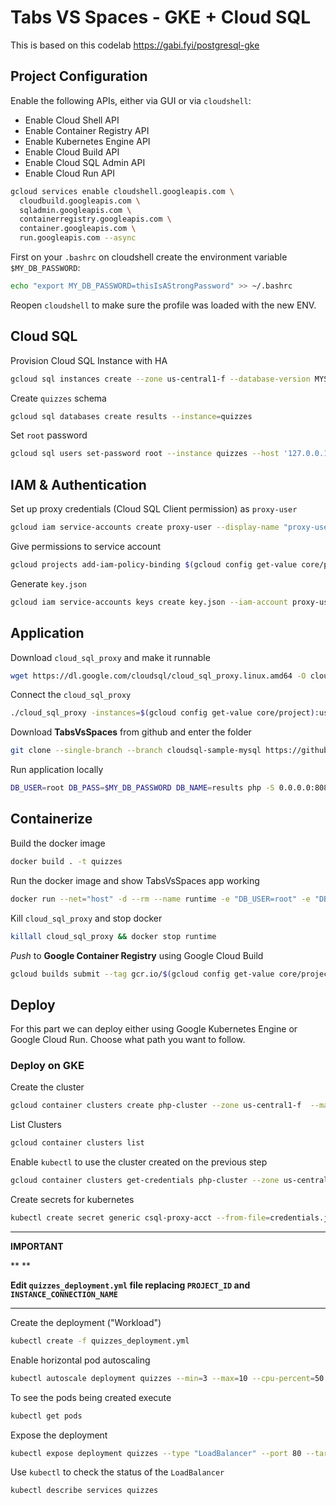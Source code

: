 # Tabs VS Spaces - GKE + Cloud SQL

This is based on this codelab <https://gabi.fyi/postgresql-gke>

## Project Configuration

Enable the following APIs, either via GUI or via `cloudshell`:

* Enable Cloud Shell API
* Enable Container Registry API
* Enable Kubernetes Engine API
* Enable Cloud Build API
* Enable Cloud SQL Admin API
* Enable Cloud Run API

```sh
gcloud services enable cloudshell.googleapis.com \
  cloudbuild.googleapis.com \
  sqladmin.googleapis.com \
  containerregistry.googleapis.com \ 
  container.googleapis.com \
  run.googleapis.com --async
```

First on your `.bashrc` on cloudshell create the environment variable `$MY_DB_PASSWORD`:

```sh
echo "export MY_DB_PASSWORD=thisIsAStrongPassword" >> ~/.bashrc
```

Reopen `cloudshell` to make sure the profile was loaded with the new ENV.

## Cloud SQL

Provision Cloud SQL Instance with HA

```sh
gcloud sql instances create --zone us-central1-f --database-version MYSQL_5_7 --tier db-n1-standard-4 --enable-bin-log --availability-type REGIONAL quizzes
```

Create `quizzes` schema

```sh
gcloud sql databases create results --instance=quizzes
```

Set `root` password

```sh
gcloud sql users set-password root --instance quizzes --host '127.0.0.1' --password $MY_DB_PASSWORD
```

## IAM & Authentication

Set up proxy credentials (Cloud SQL Client permission) as `proxy-user`

```sh
gcloud iam service-accounts create proxy-user --display-name "proxy-user"
```

Give permissions to service account

```sh
gcloud projects add-iam-policy-binding $(gcloud config get-value core/project) --member serviceAccount:proxy-user@$(gcloud config get-value core/project).iam.gserviceaccount.com --role roles/cloudsql.client
```

Generate `key.json`

```sh
gcloud iam service-accounts keys create key.json --iam-account proxy-user@$(gcloud config get-value core/project).iam.gserviceaccount.com
```

## Application

Download `cloud_sql_proxy` and make it runnable

```sh
wget https://dl.google.com/cloudsql/cloud_sql_proxy.linux.amd64 -O cloud_sql_proxy && chmod +x cloud_sql_proxy
```

Connect the `cloud_sql_proxy`

```sh
./cloud_sql_proxy -instances=$(gcloud config get-value core/project):us-central1:quizzes=tcp:3306 -credential_file=key.json &
```

Download **TabsVsSpaces** from github and enter the folder

```sh
git clone --single-branch --branch cloudsql-sample-mysql https://github.com/gabidavila/php-docs-samples.git && cp -R php-docs-samples/cloud_sql/tabs-vs-spaces tabs-vs-spaces && cd tabs-vs-spaces
```

Run application locally

```sh
DB_USER=root DB_PASS=$MY_DB_PASSWORD DB_NAME=results php -S 0.0.0.0:8080 -d error_reporting=0
```

## Containerize

Build the docker image

```sh
docker build . -t quizzes
```

Run the docker image and show TabsVsSpaces app working

```sh
docker run --net="host" -d --rm --name runtime -e "DB_USER=root" -e "DB_PASS=$MY_DB_PASSWORD" -e "DB_NAME=results" quizzes
```

Kill `cloud_sql_proxy` and stop docker

```sh
killall cloud_sql_proxy && docker stop runtime
```

_Push_ to **Google Container Registry** using Google Cloud Build

```sh
gcloud builds submit --tag gcr.io/$(gcloud config get-value core/project)/quizzes
```

## Deploy

For this part we can deploy either using Google Kubernetes Engine or Google Cloud Run. Choose what path you want to follow.

### Deploy on GKE

Create the cluster

```sh
gcloud container clusters create php-cluster --zone us-central1-f  --machine-type=e2-highcpu-2  --enable-autorepair --enable-autoscaling --max-nodes=10 --min-nodes=1
```

List Clusters

```sh
gcloud container clusters list
```

Enable `kubectl` to use the cluster created on the previous step

```sh
gcloud container clusters get-credentials php-cluster --zone us-central1-f
```

Create secrets for kubernetes

```sh
kubectl create secret generic csql-proxy-acct --from-file=credentials.json=../key.json && kubectl create secret generic csql-secrets --from-literal=username=root  --from-literal=password=$MY_DB_PASSWORD --from-literal=dbname=results
```

---

**IMPORTANT**

**
**

**Edit `quizzes_deployment.yml` file replacing `PROJECT_ID` and `INSTANCE_CONNECTION_NAME`**

---

Create the deployment ("Workload")

```sh
kubectl create -f quizzes_deployment.yml
```

Enable horizontal pod autoscaling

```sh
kubectl autoscale deployment quizzes --min=3 --max=10 --cpu-percent=50
```

To see the pods being created execute

```sh
kubectl get pods
```

Expose the deployment

```sh
kubectl expose deployment quizzes --type "LoadBalancer" --port 80 --target-port 8080
```

Use `kubectl` to check the status of the `LoadBalancer`

```sh
kubectl describe services quizzes
```